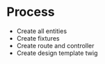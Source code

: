 # Process

- Create all entities
- Create fixtures
- Create route and controller
- Create design template twig
